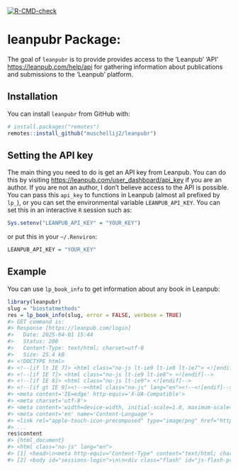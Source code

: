 
<!-- badges: start -->

[![R-CMD-check](https://github.com/muschellij2/leanpubr/actions/workflows/R-CMD-check.yaml/badge.svg)](https://github.com/muschellij2/leanpubr/actions/workflows/R-CMD-check.yaml)
<!-- badges: end -->

<!-- README.md is generated from README.Rmd. Please edit that file -->

# leanpubr Package:

The goal of `leanpubr` is to provide provides access to the ‘Leanpub’
‘API’ <https://leanpub.com/help/api> for gathering information about
publications and submissions to the ‘Leanpub’ platform.

## Installation

You can install `leanpubr` from GitHub with:

``` r
# install.packages("remotes")
remotes::install_github("muschellij2/leanpubr")
```

## Setting the API key

The main thing you need to do is get an API key from Leanpub. You can do
this by visiting <https://leanpub.com/user_dashboard/api_key> if you are
an author. If you are not an author, I don’t believe access to the API
is possible. You can pass this `api_key` to functions in Leanpub (almost
all prefixed by `lp_`), or you can set the environmental variable
`LEANPUB_API_KEY`. You can set this in an interactive `R` session such
as:

``` r
Sys.setenv("LEANPUB_API_KEY" = "YOUR_KEY")
```

or put this in your `~/.Renviron`:

``` r
LEANPUB_API_KEY = "YOUR_KEY"
```

## Example

You can use `lp_book_info` to get information about any book in Leanpub:

``` r
library(leanpubr)
slug = "biostatmethods"
res = lp_book_info(slug, error = FALSE, verbose = TRUE)
#> GET command is:
#> Response [https://leanpub.com/login]
#>   Date: 2025-04-01 15:44
#>   Status: 200
#>   Content-Type: text/html; charset=utf-8
#>   Size: 25.4 kB
#> <!DOCTYPE html>
#> <!--[if lt IE 7]> <html class="no-js lt-ie9 lt-ie8 lt-ie7"> <![endif]-->
#> <!--[if IE 7]> <html class="no-js lt-ie9 lt-ie8"> <![endif]-->
#> <!--[if IE 8]> <html class="no-js lt-ie9"> <![endif]-->
#> <!--[if gt IE 9]><!--><html class="no-js" lang="en"><!--<![endif]--><head>
#> <meta content='IE=edge' http-equiv='X-UA-Compatible'>
#> <meta charset='utf-8'>
#> <meta content='width=device-width, initial-scale=1.0, maximum-scale=1, user-s...
#> <meta content='en' name='Content-Language'>
#> <link rel="apple-touch-icon-precomposed" type="image/png" href="https://leanp...
#> ...
res$content
#> {html_document}
#> <html class="no-js" lang="en">
#> [1] <head>\n<meta http-equiv="Content-Type" content="text/html; charset=UTF-8 ...
#> [2] <body id="sessions-login">\n\n<div class="flash" id="js-flash-prototype"> ...
```
